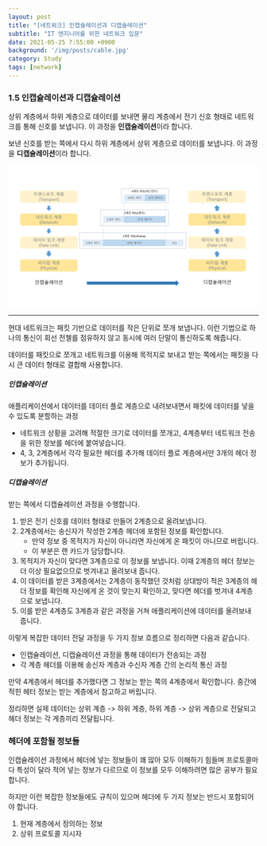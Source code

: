 ```yaml
---
layout: post
title: "[네트워크] 인캡슐레이션과 디캡슐레이션"
subtitle: "IT 엔지니어를 위한 네트워크 입문"
date: 2021-05-25 7:55:00 +0900
background: '/img/posts/cable.jpg'
category: Study
tags: [network]
---
```

### 1.5 인캡슐레이션과 디캡슐레이션
상위 계층에서 하위 계층으로 데이터를 보내면 물리 계층에서 전기 신호 형태로 네트워크를 통해 신호를 보냅니다. 이 과정을 **인캡슐레이션**이라 합니다.

보낸 신호를 받는 쪽에서 다시 하위 계층에서 상위 계층으로 데이터를 보냅니다. 이 과정을 **디캡슐레이션**이라 합니다.

<img class="img-fluid" src="/img/posts/inPost/capsulation-01.png">

*****

현대 네트워크는 패킷 기반으로 데이터를 작은 단위로 쪼개 보냅니다. 이런 기법으로 하나의 통신이 회선 전첼를 점유하지 않고 동시에 여러 단말이 통신하도록 해줍니다.

데이터를 패킷으로 쪼개고 네트워크를 이용해 목적지로 보내고 받는 쪽에서는 패킷을 다시 큰 데이터 형태로 결합해 사용합니다.

##### 인캡슐레이션
애플리케이션에서 데이터를 데이터 플로 계층으로 내려보내면서 패킷에 데이터를 넣을 수 있도록 분할하는 과정
* 네트워크 상황을 고려해 적절한 크기로 데이터를 쪼개고, 4계층부터 네트워크 전송을 위한 정보를 헤더에 붙여넣습니다.
* 4, 3, 2계층에서 각각 필요한 헤더를 추가해 데이터 플로 계층에서만 3개의  헤더 정보가 추가됩니다.

##### 디캡슐레이션
받는 쪽에서 디캡슐레이션 과정을 수행합니다.
1. 받은 전기 신호를 데이터 형태로 만들어 2계층으로 올려보냅니다.
2. 2계층에서는 송신자가 작성한 2계층 헤더에 포함된 정보를 확인합니다.
    * 만약 정보 중 목적지가 자신이 아니라면 자신에게 온 패킷이 아니므로 버립니다.
    * 이 부분은 랜 카드가 담당합니다.
3. 목적지가 자신이 맞다면 3계층으로 이 정보를 보냅니다. 이때 2계층의 헤더 정보는 더 이상 필요없으므로 벗겨내고 올려보내 줍니다.
4. 이 데이터를 받은 3계층에서는 2계층이 동작했던 것처럼 상대방이 적은 3계층의 헤더 정보를 확인해 자신에게 온 것이 맞는지 확인하고, 맞다면 헤더를 벗겨내 4계층으로 보냅니다.
5. 이를 받은 4계층도 3계층과 같은 과정을 거쳐 애플리케이션에 데이터를 올려보내 줍니다.

이렇게 복잡한 데이터 전달 과정을 두 가지 정보 흐름으로 정리하면 다음과 같습니다.
* 인캡슐레이션, 디캡슐레이션 과정을 통해 데이터가 전송되는 과정
* 각 계층 헤더를 이용해 송신자 계층과 수신자 계층 간의 논리적 통신 과정

만약 4계층에서 헤더를 추가했다면 그 정보는 받는 쪽의 4계층에서 확인합니다. 중간에 적힌 헤터 정보는 받는 계층에서 참고하고 버립니다.

정리하면 실제 데이터는 상위 계층 -> 하위 계층, 하위 계층 -> 상위 계층으로 전달되고 헤더 정보는 각 계층끼리 전달됩니다.

### 헤더에 포함될 정보들
인캡슐레이션 과정에서 헤더에 넣는 정보들이 꽤 많아 모두 이해하기 힘들며 프로토콜마다 특성이 달라 적어 넣는 정보가 다르므로 이 정보를 모두 이해하려면 많은 공부가 필요합니다.

하지만 이런 복잡한 정보들에도 규칙이 있으며 헤더에 두 가지 정보는 반드시 포함되어야 합니다.

1. 현재 계층에서 정의하는 정보
2. 상위 프로토콜 지시자